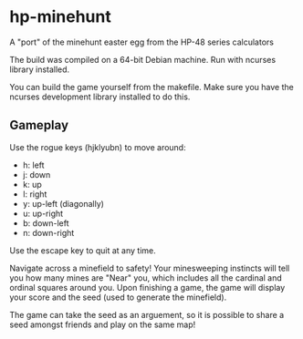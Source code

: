 hp-minehunt
===========

A "port" of the minehunt easter egg from the HP-48 series calculators

The build was compiled on a 64-bit Debian machine. Run with ncurses library
installed.

You can build the game yourself from the makefile. Make sure you have the
ncurses development library installed to do this.


Gameplay
--------

Use the rogue keys (hjklyubn) to move around:
* h: left
* j: down
* k: up
* l: right
* y: up-left (diagonally)
* u: up-right
* b: down-left
* n: down-right

Use the escape key to quit at any time.

Navigate across a minefield to safety! Your minesweeping instincts will tell you
how many mines are "Near" you, which includes all the cardinal and ordinal
squares around you. Upon finishing a game, the game will display your score and
the seed (used to generate the minefield).

The game can take the seed as an arguement, so it is possible to share a seed
amongst friends and play on the same map!
